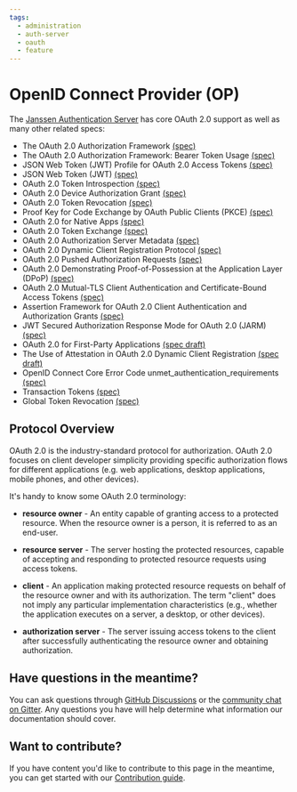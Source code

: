 ```yaml
---
tags:
  - administration
  - auth-server
  - oauth
  - feature
---
```


# OpenID Connect Provider (OP)
The [Janssen Authentication Server](https://github.com/JanssenProject/jans/tree/main/jans-auth-server) has core OAuth 2.0 support as well as many other related specs: 

- The OAuth 2.0 Authorization Framework [(spec)](https://datatracker.ietf.org/doc/html/rfc6749)
- The OAuth 2.0 Authorization Framework: Bearer Token Usage [(spec)](https://datatracker.ietf.org/doc/html/rfc6750)
- JSON Web Token (JWT) Profile for OAuth 2.0 Access Tokens [(spec)](https://datatracker.ietf.org/doc/html/rfc9068)
- JSON Web Token (JWT) [(spec)](https://datatracker.ietf.org/doc/html/rfc7519)
- OAuth 2.0 Token Introspection [(spec)](https://datatracker.ietf.org/doc/html/rfc7662)
- OAuth 2.0 Device Authorization Grant [(spec)](https://datatracker.ietf.org/doc/html/rfc8628)
- OAuth 2.0 Token Revocation [(spec)](https://datatracker.ietf.org/doc/html/rfc7009)
- Proof Key for Code Exchange by OAuth Public Clients (PKCE) [(spec)](https://datatracker.ietf.org/doc/html/rfc7636)
- OAuth 2.0 for Native Apps [(spec)](https://datatracker.ietf.org/doc/html/rfc8252)
- OAuth 2.0 Token Exchange [(spec)](https://datatracker.ietf.org/doc/html/rfc8252)
- OAuth 2.0 Authorization Server Metadata [(spec)](https://datatracker.ietf.org/doc/html/rfc8414)
- OAuth 2.0 Dynamic Client Registration Protocol [(spec)](https://datatracker.ietf.org/doc/html/rfc7591)
- OAuth 2.0 Pushed Authorization Requests [(spec)](https://datatracker.ietf.org/doc/html/rfc9126)
- OAuth 2.0 Demonstrating Proof-of-Possession at the Application Layer (DPoP) [(spec)](https://datatracker.ietf.org/doc/html/draft-ietf-oauth-dpop)
- OAuth 2.0 Mutual-TLS Client Authentication and Certificate-Bound Access Tokens [(spec)](https://datatracker.ietf.org/doc/html/rfc8705)
- Assertion Framework for OAuth 2.0 Client Authentication and Authorization Grants [(spec)](https://www.rfc-editor.org/rfc/rfc7521.html)
- JWT Secured Authorization Response Mode for OAuth 2.0 (JARM) [(spec)](https://openid.net/specs/oauth-v2-jarm.html)
- OAuth 2.0 for First-Party Applications [(spec draft)](https://www.ietf.org/archive/id/draft-parecki-oauth-first-party-apps-02.html)
- The Use of Attestation in OAuth 2.0 Dynamic Client Registration [(spec draft)](https://www.ietf.org/id/draft-tschofenig-oauth-attested-dclient-reg-00.html)
- OpenID Connect Core Error Code unmet_authentication_requirements [(spec)](https://openid.net/specs/openid-connect-unmet-authentication-requirements-1_0.html)
- Transaction Tokens [(spec)](https://drafts.oauth.net/oauth-transaction-tokens/draft-ietf-oauth-transaction-tokens.html)
- Global Token Revocation [(spec)](https://www.ietf.org/archive/id/draft-parecki-oauth-global-token-revocation-03.html)


## Protocol Overview

OAuth 2.0 is the industry-standard protocol for authorization. OAuth 2.0 focuses on client developer simplicity providing specific authorization flows for different applications (e.g. web applications, desktop applications, mobile phones, and other devices). 

It's handy to know some OAuth 2.0 terminology:

- **resource owner** - An entity capable of granting access to a protected resource.
                       When the resource owner is a person, it is referred to as an end-user.
  
- **resource server** - The server hosting the protected resources, capable of accepting
                        and responding to protected resource requests using access tokens.
  
- **client** - An application making protected resource requests on behalf of the
               resource owner and with its authorization.  The term "client" does
               not imply any particular implementation characteristics (e.g.,
               whether the application executes on a server, a desktop, or other devices).
  
- **authorization server** - The server issuing access tokens to the client after successfully
                             authenticating the resource owner and obtaining authorization.

## Have questions in the meantime?

You can ask questions through [GitHub Discussions](https://github.com/JanssenProject/jans/discussions) or the [community chat on Gitter](https://gitter.im/JanssenProject/Lobby). Any questions you have will help determine what information our documentation should cover.

## Want to contribute?

If you have content you'd like to contribute to this page in the meantime, you can get started with our [Contribution guide](https://docs.jans.io/head/CONTRIBUTING/).